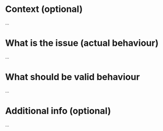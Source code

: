 # Context (optional)
...

# What is the issue (actual behaviour)
...

# What should be valid behaviour
...

# Additional info (optional)
...